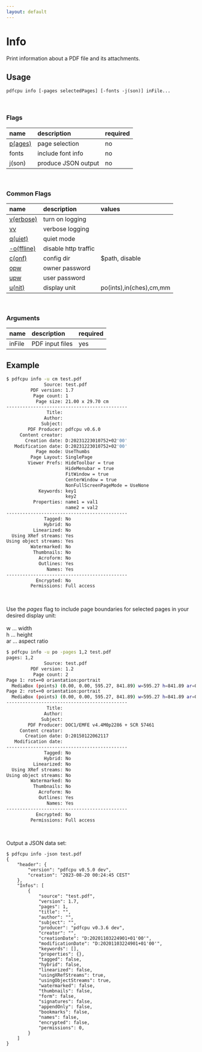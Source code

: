 ```yaml
---
layout: default
---
```


# Info

Print information about a PDF file and its attachments.

## Usage

```
pdfcpu info [-pages selectedPages] [-fonts -j(son)] inFile...
```

<br>

### Flags

| name                                      | description         | required
|:----------------------------------------  |:--------------------|:--------
| [p(ages)](getting_started/page_selection) | page selection      | no
| fonts                                     | include font info   | no
| j(son)                                    | produce JSON output | no

<br>

### Common Flags

| name                                            | description     | values
|:------------------------------------------------|:----------------|:-------
| [v(erbose)](../getting_started/common_flags.md) | turn on logging |
| [vv](../getting_started/common_flags.md)        | verbose logging |
| [q(uiet)](../getting_started/common_flags.md)   | quiet mode      |
| [-o(ffline)](../getting_started/common_flags.md)| disable http traffic |                                 | 
| [c(onf)](../getting_started/common_flags.md)    | config dir      | $path, disable
| [opw](../getting_started/common_flags.md)       | owner password  |
| [upw](../getting_started/common_flags.md)       | user password   |
| [u(nit)](../getting_started/common_flags.md)    | display unit    | po(ints),in(ches),cm,mm

<br>

### Arguments

| name         | description         | required
|:-------------|:--------------------|:--------
| inFile       | PDF input files     | yes

## Example

```sh
$ pdfcpu info -u cm test.pdf
              Source: test.pdf
         PDF version: 1.7
          Page count: 1
           Page size: 21.00 x 29.70 cm
---------------------------------------------
               Title:
              Author:
             Subject:
        PDF Producer: pdfcpu v0.6.0
     Content creator:
       Creation date: D:20231223010752+02'00'
   Modification date: D:20231223010752+02'00'
           Page mode: UseThumbs
         Page Layout: SinglePage
        Viewer Prefs: HideToolbar = true
                      HideMenubar = true
                      FitWindow = true
                      CenterWindow = true
                      NonFullScreenPageMode = UseNone
            Keywords: key1
                      key2
          Properties: name1 = val1
                      name2 = val2
---------------------------------------------
              Tagged: No
              Hybrid: No
          Linearized: No
  Using XRef streams: Yes
Using object streams: Yes
         Watermarked: No
          Thumbnails: No
            Acroform: No
            Outlines: Yes
               Names: Yes
---------------------------------------------
           Encrypted: No
         Permissions: Full access
```
<br>

Use the *pages* flag to include page boundaries for selected pages in your desired display unit:<br><br>
w  ... width<br>
h  ... height<br>
ar ... aspect ratio

```sh
$ pdfcpu info -u po -pages 1,2 test.pdf
pages: 1,2
              Source: test.pdf
         PDF version: 1.2
          Page count: 2
Page 1: rot=+0 orientation:portrait
  MediaBox (points) (0.00, 0.00, 595.27, 841.89) w=595.27 h=841.89 ar=0.71  = CropBox, TrimBox, BleedBox, ArtBox
Page 2: rot=+0 orientation:portrait
  MediaBox (points) (0.00, 0.00, 595.27, 841.89) w=595.27 h=841.89 ar=0.71  = CropBox, TrimBox, BleedBox, ArtBox
---------------------------------------------
               Title:
              Author:
             Subject:
        PDF Producer: DOC1/EMFE v4.4M0p2286 + SCR 57461
     Content creator:
       Creation date: D:20150122062117
   Modification date:
---------------------------------------------
              Tagged: No
              Hybrid: No
          Linearized: No
  Using XRef streams: No
Using object streams: No
         Watermarked: No
          Thumbnails: No
            Acroform: No
            Outlines: Yes
               Names: Yes
---------------------------------------------
           Encrypted: No
         Permissions: Full access
```

<br>

Output a JSON data set:

```
$ pdfcpu info -json test.pdf
{
	"header": {
		"version": "pdfcpu v0.5.0 dev",
		"creation": "2023-08-20 00:24:45 CEST"
	},
	"Infos": [
		{
			"source": "test.pdf",
			"version": 1.7,
			"pages": 1,
			"title": "",
			"author": "",
			"subject": "",
			"producer": "pdfcpu v0.3.6 dev",
			"creator": "",
			"creationDate": "D:20201103224901+01'00'",
			"modificationDate": "D:20201103224901+01'00'",
			"keywords": [],
			"properties": {},
			"tagged": false,
			"hybrid": false,
			"linearized": false,
			"usingXRefStreams": true,
			"usingObjectStreams": true,
			"watermarked": false,
			"thumbnails": false,
			"form": false,
			"signatures": false,
			"appendOnly": false,
			"bookmarks": false,
			"names": false,
			"encrypted": false,
			"permissions": 0,
		}
	]
}
```
